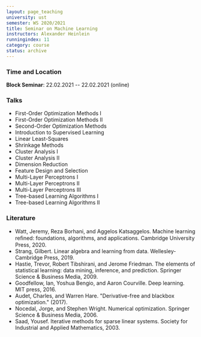 ```yaml
---
layout: page_teaching
university: ust
semester: WS 2020/2021
title: Seminar on Machine Learning
instructors: Alexander Heinlein
runningindex: 11
category: course
status: archive
---
```


### Time and Location

**Block Seminar**: 22.02.2021 -- 22.02.2021 (online)

### Talks

+ First-Order Optimization Methods I
+ First-Order Optimization Methods II
+ Second-Order Optimization Methods
+ Introduction to Supervised Learning
+ Linear Least-Squares
+ Shrinkage Methods
+ Cluster Analysis I
+ Cluster Analysis II
+ Dimension Reduction
+ Feature Design and Selection
+ Multi-Layer Perceptrons I
+ Multi-Layer Perceptrons II
+ Multi-Layer Perceptrons III
+ Tree-based Learning Algorithms I
+ Tree-based Learning Algorithms II

### Literature

+ Watt, Jeremy, Reza Borhani, and Aggelos Katsaggelos. Machine learning reﬁned: foundations, algorithms, and applications. Cambridge University Press, 2020.
+ Strang, Gilbert. Linear algebra and learning from data. Wellesley-Cambridge Press, 2019.
+ Hastie, Trevor, Robert Tibshirani, and Jerome Friedman. The elements of statistical learning: data mining, inference, and prediction. Springer Science & Business Media, 2009.
+ Goodfellow, Ian, Yoshua Bengio, and Aaron Courville. Deep learning. MIT press, 2016.
+ Audet, Charles, and Warren Hare. "Derivative-free and blackbox optimization." (2017).
+ Nocedal, Jorge, and Stephen Wright. Numerical optimization. Springer Science & Business Media, 2006.
+ Saad, Yousef. Iterative methods for sparse linear systems. Society for Industrial and Applied Mathematics, 2003.
